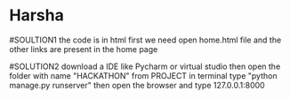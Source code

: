 # Harsha
#SOULTION1
the code is in html 
first we need open home.html file 
and the other links are present in the home page

#SOLUTION2
download a IDE like Pycharm or virtual studio
then open the folder with name "HACKATHON" from PROJECT
in terminal type "python manage.py runserver"
then open the browser and type 127.0.0.1:8000
